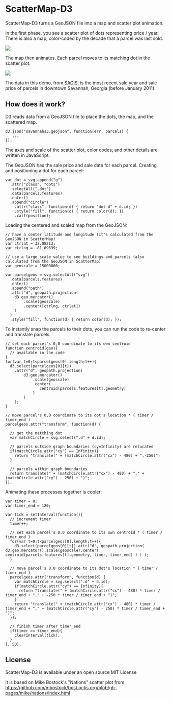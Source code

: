 # ScatterMap-D3

ScatterMap-D3 turns a GeoJSON file into a map and scatter plot animation.

In the first phase, you see a scatter plot of dots representing price / year. There is also a map, color-coded by the decade that a parcel was last sold.

<img src="https://raw.github.com/mapmeld/scattermap-d3/gh-pages/phase1.png"/>

The map then animates. Each parcel moves to its matching dot in the scatter plot.

<img src="https://raw.github.com/mapmeld/scattermap-d3/gh-pages/phase2.png"/>

The data in this demo, from <a href="http://www.thempc.org/SAGIS.htm" target="_blank">SAGIS</a>, is the most recent sale year and sale price of parcels in downtown Savannah, Georgia (before January 2011).

## How does it work?

D3 reads data from a GeoJSON file to place the dots, the map, and the scattered map.

    d3.json("savannahs3.geojson", function(err, parcels) {
       ...
    });

The axes and scale of the scatter plot, color codes, and other details are written in JavaScript.

The GeoJSON has the sale price and sale date for each parcel. Creating and positioning a dot for each parcel:

    var dot = svg.append("g")
      .attr("class", "dots")
      .selectAll(".dot")
      .data(parcels.features)
      .enter()
      .append("circle")
        .attr("class", function(d) { return "dot d" + d.id; })
        .style("fill", function(d) { return color(d); })
        .call(position);

Loading the centered and scaled map from the GeoJSON:

    // have a center latitude and longitude (it's calculated from the GeoJSON in ScatterMap)
    var ctrlat = 32.08213;
    var ctrlng = -81.09639;

    // use a large scale value to see buildings and parcels (also calculated from the GeoJSON in ScatterMap)
    var geoscale = 15000000;

    var parcelgeos = svg.selectAll("svg")
      .data(parcels.features)
      .enter()
      .append("path")
      .attr("d", geopath.projection(
        d3.geo.mercator()
            .scale(geoscale)
            .center([ctrlng, ctrlat])
        )
      )
      .style("fill", function(d) { return color(d); });

To instantly snap the parcels to their dots, you can run the code to re-center and translate parcels

    // set each parcel's 0,0 coordinate to its own centroid
    function centroid(geo){
      // available in the code
    }
    for(var t=0;t<parcelgeos[0].length;t++){
      d3.select(parcelgeos[0][t])
        .attr("d", geopath.projection(
            d3.geo.mercator()
                .scale(geoscale)
                .center(
                   centroid(parcels.features[t].geometry)
                )
            )
        );
    }
    
    // move parcel's 0,0 coordinate to its dot's location * ( timer / timer_end )
    parcelgeos.attr("transform", function(d) {

      // get the matching dot
      var matchCircle = svg.select(".d" + d.id);

      // parcels outside graph boundaries (cy=Infinity) are relocated
      if(matchCircle.attr("cy") == Infinity){
        return "translate(" + (matchCircle.attr("cx") - 480) + ",-250)";
      }
      
      // parcels within graph boundaries
      return translate(" + (matchCircle.attr("cx") - 480) + "," + (matchCircle.attr("cy") - 250) + ")";
    });

Animating these processes together is cooler:

    var timer = 0;
    var timer_end = 120;
 
    var tick = setInterval(function(){
      // increment timer
      timer++;

      // set each parcel's 0,0 coordinate to its own centroid * ( timer / timer_end )
      for(var t=0;t<parcelgeos[0].length;t++){
        d3.select(parcelgeos[0][t]).attr("d", geopath.projection( d3.geo.mercator().scale(geoscale).center( centroid(parcels.features[t].geometry, timer, timer_end) ) ) );
      }

      // move parcel's 0,0 coordinate to its dot's location * ( timer / timer_end )
      parcelgeos.attr("transform", function(d) {
        var matchCircle = svg.select(".d" + d.id);
        if(matchCircle.attr("cy") == Infinity){
          return "translate(" + (matchCircle.attr("cx") - 480) * timer / timer_end + "," + -250 * timer / timer_end + ")";
        }
        return "translate(" + (matchCircle.attr("cx") - 480) * timer / timer_end + "," + (matchCircle.attr("cy") - 250) * timer / timer_end + ")";
      });
      
      // finish timer after timer_end
      if(timer >= timer_end){
        clearInterval(tick);
      }
    }, 50);

## License

ScatterMap-D3 is available under an open source MIT License

It is based on Mike Bostock's "Nations" scatter plot from https://github.com/mbostock/bost.ocks.org/blob/gh-pages/mike/nations/index.html
